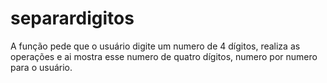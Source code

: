 # separardigitos
A função pede que o usuário digite um numero de 4 dígitos, realiza as operações e ai mostra esse numero de quatro dígitos, numero por numero para o usuário.
